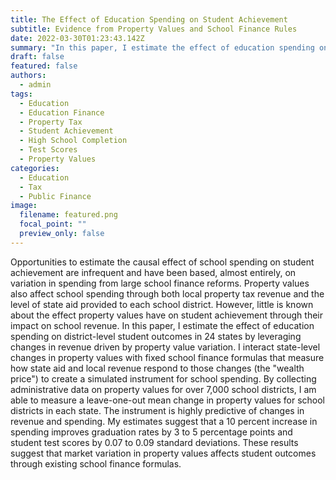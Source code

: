 ```yaml
---
title: The Effect of Education Spending on Student Achievement
subtitle: Evidence from Property Values and School Finance Rules
date: 2022-03-30T01:23:43.142Z
summary: "In this paper, I estimate the effect of education spending on district-level student outcomes in 24 states by leveraging changes in revenue driven by property value variation. I find that a 10 percent increase in spending improves graduation rates by 3 to 5 percentage points and student test scores by 0.07 to 0.09 standard deviations. This suggests that market variation in property values affects student outcomes through existing school finance formulas."
draft: false
featured: false
authors:
  - admin
tags:
  - Education
  - Education Finance
  - Property Tax
  - Student Achievement
  - High School Completion
  - Test Scores
  - Property Values
categories:
  - Education
  - Tax
  - Public Finance
image:
  filename: featured.png
  focal_point: ""
  preview_only: false
---
```

Opportunities to estimate the causal effect of school spending on student achievement are infrequent and have been based, almost entirely, on variation in spending from large school finance reforms. 
Property values also affect school spending through both local property tax revenue and the level of state aid provided to each school district. 
However, little is known about the effect property values have on student achievement through their impact on school revenue. 
In this paper, I estimate the effect of education spending on district-level student outcomes in 24 states by leveraging changes in revenue driven by property value variation. 
I interact state-level changes in property values with fixed school finance formulas that measure how state aid and local revenue respond to those changes (the "wealth price") to create a simulated instrument for school spending. 
By collecting administrative data on property values for over 7,000 school districts, I am able to measure a leave-one-out mean change in property values for school districts in each state. 
The instrument is highly predictive of changes in revenue and spending. 
My estimates suggest that a 10 percent increase in spending improves graduation rates by 3 to 5 percentage points and student test scores by 0.07 to 0.09 standard deviations. 
These results suggest that market variation in property values affects student outcomes through existing school finance formulas.